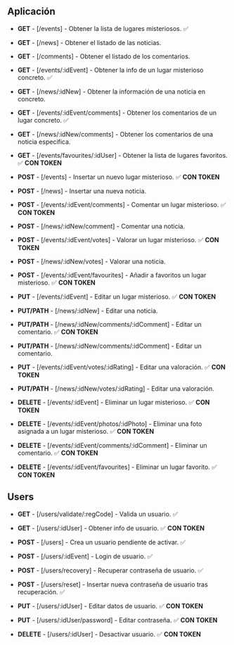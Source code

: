 ## Aplicación

- **GET** - [/events] - Obtener la lista de lugares misteriosos. ✅
- **GET** - [/news] - Obtener el listado de las noticias.
- **GET** - [/comments] - Obtener el listado de los comentarios.

- **GET** - [/events/:idEvent] - Obtener la info de un lugar misterioso concreto. ✅
- **GET** - [/news/:idNew] - Obtener la información de una noticia en concreto.

- **GET** - [/events/:idEvent/comments] - Obtener los comentarios de un lugar concreto. ✅
- **GET** - [/news/:idNew/comments] - Obtener los comentarios de una noticia especifica.

- **GET** - [/events/favourites/:idUser] - Obtener la lista de lugares favoritos. ✅ **CON TOKEN**

- **POST** - [/events] - Insertar un nuevo lugar misterioso. ✅ **CON TOKEN**
- **POST** - [/news] - Insertar una nueva noticia.

- **POST** - [/events/:idEvent/comments] - Comentar un lugar misterioso. ✅ **CON TOKEN**
- **POST** - [/news/:idNew/comment] - Comentar una noticia.

- **POST** - [/events/:idEvent/votes] - Valorar un lugar misterioso. ✅ **CON TOKEN**
- **POST** - [/news/:idNew/votes] - Valorar una noticia.

- **POST** - [/events/:idEvent/favourites] - Añadir a favoritos un lugar misterioso. ✅
  **CON TOKEN**

- **PUT** - [/events/:idEvent] - Editar un lugar misterioso. ✅ **CON TOKEN**
- **PUT/PATH** - [/news/:idNew] - Editar una noticia.

- **PUT/PATH** - [/news/:idNew/comments/:idComment] - Editar un comentario. ✅ **CON TOKEN**
- **PUT/PATH** - [/news/:idNew/comments/:idComment] - Editar un comentario.

- **PUT** - [/events/:idEvent/votes/:idRating] - Editar una valoración. ✅ **CON TOKEN**
- **PUT/PATH** - [/news/:idNew/votes/:idRating] - Editar una valoración.

- **DELETE** - [/events/:idEvent] - Eliminar un lugar misterioso. ✅ **CON TOKEN**
- **DELETE** - [/events/:idEvent/photos/:idPhoto] - Eliminar una foto asignada a un lugar misterioso. ✅ **CON TOKEN**
- **DELETE** - [/events/:idEvent/comments/:idComment] - Eliminar un comentario. ✅ **CON TOKEN**
- **DELETE** - [/events/:idEvent/favourites] - Eliminar un lugar favorito. ✅ **CON TOKEN**

## Users

- **GET** - [/users/validate/:regCode] - Valida un usuario. ✅
- **GET** - [/users/:idUser] - Obtener info de usuario. ✅ **CON TOKEN**

- **POST** - [/users] - Crea un usuario pendiente de activar. ✅
- **POST** - [/users/:idEvent] - Login de usuario. ✅
- **POST** - [/users/recovery] - Recuperar contraseña de usuario. ✅
- **POST** - [/users/reset] - Insertar nueva contraseña de usuario tras recuperación. ✅

- **PUT** - [/users/:idUser] - Editar datos de usuario. ✅ **CON TOKEN**
- **PUT** - [/users/:idUser/password] - Editar contraseña. ✅ **CON TOKEN**

- **DELETE** - [/users/:idUser] - Desactivar usuario. ✅ **CON TOKEN**
